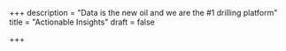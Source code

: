 +++
description = "Data is the new oil and we are the #1 drilling platform"
title = "Actionable Insights"
draft = false

+++
